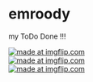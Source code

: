 # emroody
my ToDo
Done !!!


<a href="https://imgflip.com/gif/1s4nwu"><img src="https://i.imgflip.com/1s4nwu.gif" title="made at imgflip.com"/></a>
<br/>
<a href="https://imgflip.com/gif/1s4o0n"><img src="https://i.imgflip.com/1s4o0n.gif" title="made at imgflip.com"/></a>
<br/>
<a href="https://imgflip.com/gif/1s4oeo"><img src="https://i.imgflip.com/1s4oeo.gif" title="made at imgflip.com"/></a>
